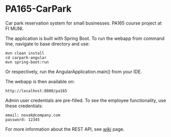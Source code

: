 # PA165-CarPark

Car park reservation system for small businesses. PA165 course project at FI MUNI.

The application is built with Spring Boot. To run the webapp from command line, navigate to base directory and use:

```
mvn clean install
cd carpark-angular
mvn spring-boot:run
```

Or respectively, run the AngularApplication.main() from your IDE.

The webapp is then available on:
```
http://localhost:8080/pa165
```

Admin user credentials are pre-filled. To see the employee functionality, use these credentials:
```
email: novak@company.com
password: 12345
```

For more information about the REST API, see [wiki](https://github.com/schmidltomas/PA165-CarPark/wiki/Rest-Controller) page.
